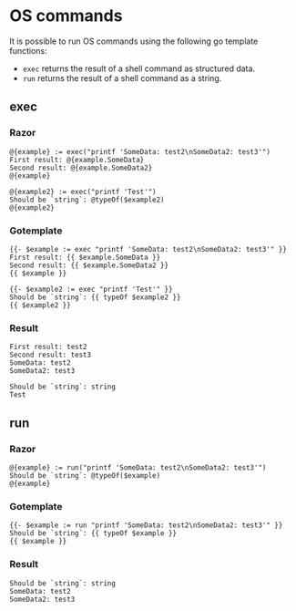 
# OS commands

It is possible to run OS commands using the following go template functions:

* `exec` returns the result of a shell command as structured data.
* `run` returns the result of a shell command as a string.

## exec

### Razor
```
@{example} := exec("printf 'SomeData: test2\nSomeData2: test3'")
First result: @{example.SomeData}
Second result: @{example.SomeData2}
@{example}

@{example2} := exec("printf 'Test'")
Should be `string`: @typeOf($example2)
@{example2}
```

### Gotemplate
```
{{- $example := exec "printf 'SomeData: test2\nSomeData2: test3'" }}
First result: {{ $example.SomeData }}
Second result: {{ $example.SomeData2 }}
{{ $example }}

{{- $example2 := exec "printf 'Test'" }}
Should be `string`: {{ typeOf $example2 }}
{{ $example2 }}
```

### Result
```
First result: test2
Second result: test3
SomeData: test2
SomeData2: test3

Should be `string`: string
Test
```

## run

### Razor
```
@{example} := run("printf 'SomeData: test2\nSomeData2: test3'")
Should be `string`: @typeOf($example)
@{example}
```

### Gotemplate
```
{{- $example := run "printf 'SomeData: test2\nSomeData2: test3'" }}
Should be `string`: {{ typeOf $example }}
{{ $example }}
```

### Result
```
Should be `string`: string
SomeData: test2
SomeData2: test3
```


